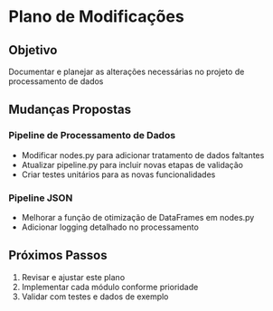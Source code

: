# Plano de Modificações

## Objetivo
Documentar e planejar as alterações necessárias no projeto de processamento de dados

## Mudanças Propostas

### Pipeline de Processamento de Dados
- Modificar nodes.py para adicionar tratamento de dados faltantes
- Atualizar pipeline.py para incluir novas etapas de validação
- Criar testes unitários para as novas funcionalidades

### Pipeline JSON
- Melhorar a função de otimização de DataFrames em nodes.py
- Adicionar logging detalhado no processamento

## Próximos Passos
1. Revisar e ajustar este plano
2. Implementar cada módulo conforme prioridade
3. Validar com testes e dados de exemplo
